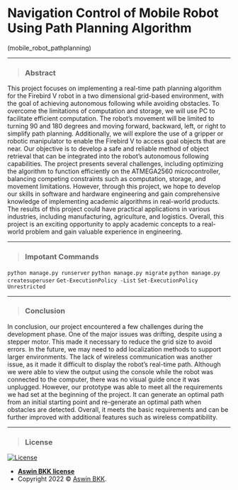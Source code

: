 # Navigation Control of Mobile Robot Using Path Planning Algorithm
(mobile_robot_pathplanning)

---
>### Abstract ###

This project focuses on implementing a real-time path planning algorithm for the Firebird V robot in a two dimensional grid-based environment, with the goal of achieving autonomous following while avoiding obstacles. To overcome
the limitations of computation and storage, we will use PC to
facilitate efficient computation. The robot’s movement will be
limited to turning 90 and 180 degrees and moving forward,
backward, left, or right to simplify path planning. Additionally,
we will explore the use of a gripper or robotic manipulator
to enable the Firebird V to access goal objects that are near.
Our objective is to develop a safe and reliable method of object
retrieval that can be integrated into the robot’s autonomous
following capabilities.
The project presents several challenges, including optimizing
the algorithm to function efficiently on the ATMEGA2560 microcontroller, balancing competing constraints such as computation, storage, and movement limitations. However, through this
project, we hope to develop our skills in software and hardware engineering and gain comprehensive knowledge of implementing
academic algorithms in real-world products. The results of this
project could have practical applications in various industries,
including manufacturing, agriculture, and logistics. Overall, this
project is an exciting opportunity to apply academic concepts to a
real-world problem and gain valuable experience in engineering.

---
>### Impotant Commands ###

```python manage.py runserver```
```python manage.py migrate```
```python manage.py createsuperuser```
```Get-ExecutionPolicy -List```
```Set-ExecutionPolicy Unrestricted```

---
>### Conclusion ###

In conclusion, our project encountered a few challenges
during the development phase. One of the major issues was
drifting, despite using a stepper motor. This made it necessary
to reduce the grid size to avoid errors. In the future, we may
need to add localization methods to support larger environments. The lack of wireless communication was another issue,
as it made it difficult to display the robot’s real-time path.
Although we were able to view the output using the console
while the robot was connected to the computer, there was no
visual guide once it was unplugged. However, our prototype
was able to meet all the requirements we had set at the
beginning of the project. It can generate an optimal path from
an initial starting point and re-generate an optimal path when
obstacles are detected. Overall, it meets the basic requirements
and can be further improved with additional features such as
wireless compatibility.


---
>### License

[![License](http://img.shields.io/:License-Aswin_BKK-blue.svg?style=flat-square)](https://en.wikipedia.org/wiki/Copyright)

- **[Aswin BKK license](https://en.wikipedia.org/wiki/Open-source_license)**
- Copyright 2022 © <a href="https://www.linkedin.com/in/aswinbkk" target="_blank">Aswin BKK</a>.
